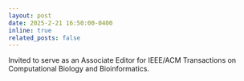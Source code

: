 ```yaml
---
layout: post
date: 2025-2-21 16:50:00-0400
inline: true
related_posts: false
---
```


Invited to serve as an Associate Editor for IEEE/ACM Transactions on Computational Biology and Bioinformatics.
